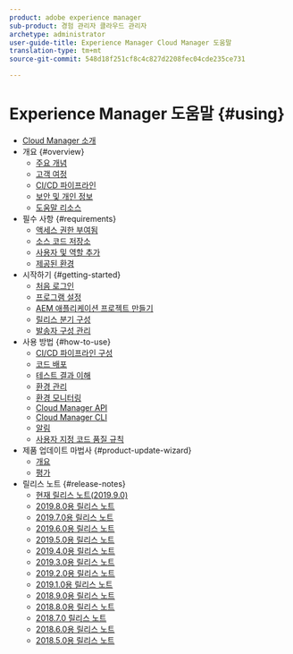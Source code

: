 ```yaml
---
product: adobe experience manager
sub-product: 경험 관리자 클라우드 관리자
archetype: administrator
user-guide-title: Experience Manager Cloud Manager 도움말
translation-type: tm+mt
source-git-commit: 548d18f251cf8c4c827d2208fec04cde235ce731

---
```



# Experience Manager 도움말 {#using}

+ [Cloud Manager 소개](introduction-to-cloud-manager.md)
+ 개요 {#overview}
   + [주요 개념](key-concepts.md)
   + [고객 여정](customer-journey.md)
   + [CI/CD 파이프라인](ci-cd-pipeline.md)
   + [보안 및 개인 정보](security-and-privacy.md)
   + [도움말 리소스](help-resources.md)
+ 필수 사항 {#requirements}
   + [액세스 권한 부여됨](access-rights-granted.md)
   + [소스 코드 저장소](source-code-repository.md)
   + [사용자 및 역할 추가](setting-up-users-and-roles.md)
   + [제공된 환경](environments-provisioned.md)
+ 시작하기 {#getting-started}
   + [처음 로그인](first-time-login.md)
   + [프로그램 설정](setting-up-program.md)
   + [AEM 애플리케이션 프로젝트 만들기](create-an-application-project.md)
   + [릴리스 분기 구성](configure-your-release-branches.md)
   + [발송자 구성 관리](dispatcher-configurations.md)
+ 사용 방법 {#how-to-use}
   + [CI/CD 파이프라인 구성](configuring-pipeline.md)
   + [코드 배포](deploying-code.md)
   + [테스트 결과 이해](understand-your-test-results.md)
   + [환경 관리](manage-your-environment.md)
   + [환경 모니터링](monitor-your-environments.md)
   + [Cloud Manager API](https://www.adobe.io/apis/experiencecloud/cloud-manager/docs.html)
   + [Cloud Manager CLI](https://github.com/adobe/aio-cli-plugin-cloudmanager/blob/master/README.md)
   + [알림](notifications.md)
   + [사용자 지정 코드 품질 규칙](custom-code-quality-rules.md)
+ 제품 업데이트 마법사 {#product-update-wizard}
   + [개요](overview-productupdate-wizard.md)
   + [평가](evaluation.md)
+ 릴리스 노트 {#release-notes}
   + [현재 릴리스 노트(2019.9.0)](release-notes-current.md)
   + [2019.8.0용 릴리스 노트](release-notes-2019-8-0.md)
   + [2019.7.0용 릴리스 노트](release-notes-2019-7-0.md)
   + [2019.6.0용 릴리스 노트](release-notes-2019-6-0.md)
   + [2019.5.0용 릴리스 노트](release-notes-2019-5-0.md)
   + [2019.4.0용 릴리스 노트](release-notes-2019-4-0.md)
   + [2019.3.0용 릴리스 노트](release-notes-2019-3-0.md)
   + [2019.2.0용 릴리스 노트](release-notes-2019-2-0.md)
   + [2019.1.0용 릴리스 노트](release-notes-2019-1-0.md)
   + [2018.9.0용 릴리스 노트](release-notes-2018-9-0.md)
   + [2018.8.0용 릴리스 노트](release-notes-2018-8-0.md)
   + [2018.7.0 릴리스 노트](release-notes-2018-7-0.md)
   + [2018.6.0용 릴리스 노트](release-notes-2018-6-0.md)
   + [2018.5.0용 릴리스 노트](release-notes-2018-5-0.md)

